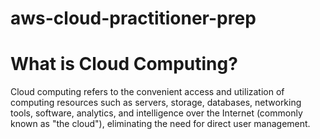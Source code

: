 # aws-cloud-practitioner-prep

# What is Cloud Computing?

Cloud computing refers to the convenient access and utilization of computing resources such as servers, storage, databases, networking tools, software, analytics, and intelligence over the Internet (commonly known as "the cloud"), eliminating the need for direct user management.